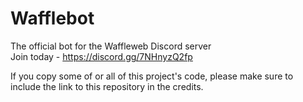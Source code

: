 # Wafflebot
The official bot for the Waffleweb Discord server <br>
Join today - https://discord.gg/7NHnyzQ2fp

If you copy some of or all of this project's code, please make sure to include the link to this repository in the credits.
